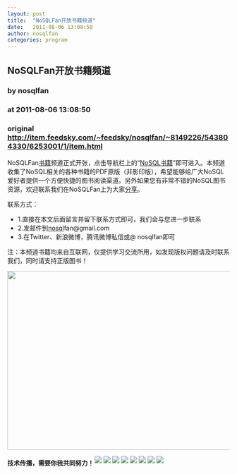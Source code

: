 ```yaml
---
layout: post
title:  "NoSQLFan开放书籍频道"
date:   2011-08-06 13:08:50
author: nosqlfan
categories: program
---
```


## NoSQLFan开放书籍频道
### by nosqlfan
### at 2011-08-06 13:08:50
### original <http://item.feedsky.com/~feedsky/nosqlfan/~8149226/543804330/6253001/1/item.html>

<p>NoSQLFan<span><a href="http://blog.nosqlfan.com/tags/%e4%b9%a6%e7%b1%8d" title="查看 书籍 的全部文章">书籍</a></span>频道正式开张，点击导航栏上的“<a href="http://blog.nosqlfan.com/books">NoSQL书籍</a>”即可进入。本频道收集了NoSQL相关的各种书籍的PDF原版（非影印版），希望能够给广大NoSQL爱好者提供一个方便快捷的图书阅读渠道。另外如果您有非常不错的NoSQL图书资源，欢迎联系我们在NoSQLFan上为大家<span><a href="http://blog.nosqlfan.com/tags/%e5%88%86%e4%ba%ab" title="查看 分享 的全部文章">分享</a></span>。</p>
<p>联系方式：</p>
<ul>
<li>1.直接在本文后面留言并留下联系方式即可，我们会与您进一步联系</li>
<li>2.发邮件到<span><a href="http://blog.nosqlfan.com/tags/nosql" title="查看 nosql 的全部文章">nosql</a></span>fan@gmail.com</li>
<li>3.在Twitter、新浪微博，腾讯微博私信或@ nosqlfan即可</li>
</ul>
<p>注：本频道书籍均来自互联网，仅提供学习交流所用，如发现版权问题请及时联系我们，同时请支持正版图书！</p>
<p><a href="http://blog.nosqlfan.com/books"><img title="nosqlfanbooks" src="http://blog.nosqlfan.com/wp-content/uploads/2011/08/nosqlfanbooks.jpg" alt="" width="675" height="406"></a>
<p style="font-weight:bold"><span style="padding-top:5px;float:left">技术传播，需要你我共同努力！</span><a href="http://twitter.com/share?url=http%3A%2F%2Fblog.nosqlfan.com%2Fhtml%2F2720.html&amp;text=NoSQLFan%E5%BC%80%E6%94%BE%E4%B9%A6%E7%B1%8D%E9%A2%91%E9%81%93%20@nosqlfan" title="Twitter" style="text-decoration:none;margin:2px;border:none"><img style="border:none;padding:0px" src="http://pic.yupoo.com/iammutex/B8hVKEJk/custom.png"></a><a href="http://v.t.sina.com.cn/share/share.php?title=NoSQLFan%E5%BC%80%E6%94%BE%E4%B9%A6%E7%B1%8D%E9%A2%91%E9%81%93%20@nosqlfan%20&amp;url=http%3A%2F%2Fblog.nosqlfan.com%2Fhtml%2F2720.html" title="新浪微博" style="text-decoration:none;margin:2px;border:none"><img style="border:none;padding:0px" src="http://pic.yupoo.com/iammutex/B8hVKrzm/custom.png"></a><a href="http://v.t.qq.com/share/share.php?title=NoSQLFan%E5%BC%80%E6%94%BE%E4%B9%A6%E7%B1%8D%E9%A2%91%E9%81%93%20@nosqlfan%20&amp;url=http%3A%2F%2Fblog.nosqlfan.com%2Fhtml%2F2720.html" title="腾讯微博" style="text-decoration:none;margin:2px;border:none"><img style="border:none;padding:0px" src="http://pic.yupoo.com/iammutex/B8hVJX6o/custom.png"></a><a href="http://sns.qzone.qq.com/cgi-bin/qzshare/cgi_qzshare_onekey?title=NoSQLFan%E5%BC%80%E6%94%BE%E4%B9%A6%E7%B1%8D%E9%A2%91%E9%81%93%20@nosqlfan%20&amp;url=http%3A%2F%2Fblog.nosqlfan.com%2Fhtml%2F2720.html" title="QQ空间" style="text-decoration:none;margin:2px;border:none"><img style="border:none;padding:0px" src="http://pic.yupoo.com/iammutex/B8hVJSKI/custom.png"></a><a href="http://www.douban.com/recommend/?url=http%3A%2F%2Fblog.nosqlfan.com%2Fhtml%2F2720.html&amp;title=NoSQLFan%E5%BC%80%E6%94%BE%E4%B9%A6%E7%B1%8D%E9%A2%91%E9%81%93%20@nosqlfan" title="豆瓣9点" style="text-decoration:none;margin:2px;border:none"><img style="border:none;padding:0px" src="http://pic.yupoo.com/iammutex/B8hVJrri/custom.png"></a><a href="http://xianguo.com/service/submitdigg?link=http%3A%2F%2Fblog.nosqlfan.com%2Fhtml%2F2720.html&amp;title=NoSQLFan%E5%BC%80%E6%94%BE%E4%B9%A6%E7%B1%8D%E9%A2%91%E9%81%93%20@nosqlfan%20&amp;content=utf-8" title="鲜果" style="text-decoration:none;margin:2px;border:none"><img style="border:none;padding:0px" src="http://pic.yupoo.com/iammutex/B8hVJ4v4/custom.png"></a><a href="http://share.renren.com/share/buttonshare.do?link=http%3A%2F%2Fblog.nosqlfan.com%2Fhtml%2F2720.html" title="人人网" style="text-decoration:none;margin:2px;border:none"><img style="border:none;padding:0px" src="http://pic.yupoo.com/iammutex/B8hVI86k/custom.png"></a><a href="http://www.facebook.com/sharer.php?u=http%3A%2F%2Fblog.nosqlfan.com%2Fhtml%2F2720.html&amp;title=NoSQLFan%E5%BC%80%E6%94%BE%E4%B9%A6%E7%B1%8D%E9%A2%91%E9%81%93%20@nosqlfan" title="FaceBook" style="text-decoration:none;margin:2px;border:none"><img style="border:none;padding:0px" src="http://pic.yupoo.com/iammutex/B8hVHr67/custom.png"></a>    </p><img src="http://www1.feedsky.com/t1/543804330/nosqlfan/feedsky/s.gif?r=http://item.feedsky.com/~feedsky/nosqlfan/~8149226/543804330/6253001/1/item.html" border="0" height="0" width="0"></p>